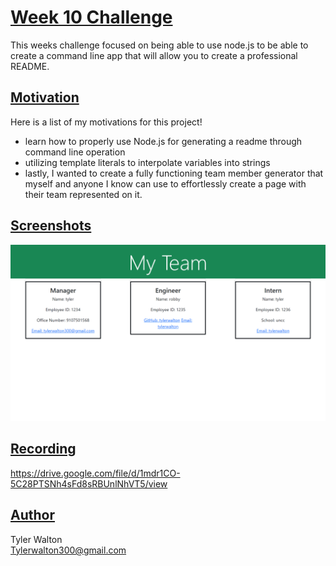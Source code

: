 # <u>**Week 10 Challenge**</u>
This weeks challenge focused on being able to use node.js to be able to create a command line app that will allow you to create a professional README.

## <u>**Motivation**</u>
Here is a list of my motivations for this project!

- learn how to properly use Node.js for generating a readme through command line operation
- utilizing template literals to interpolate variables into strings
- lastly, I wanted to create a fully functioning team member generator that myself and anyone I know can use to effortlessly create a page with their team represented on it.


## <u>**Screenshots**</u>

![alt text](./imgs/127.0.0.1_5500_dist_index.html.png)

## <u>**Recording**</u>

https://drive.google.com/file/d/1mdr1CO-5C28PTSNh4sFd8sRBUnlNhVT5/view

## <u>**Author**</u>

Tyler Walton <br/>
Tylerwalton300@gmail.com
